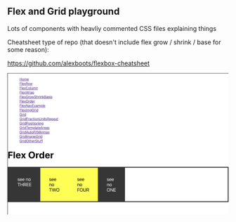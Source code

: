 ## Flex and Grid playground 

Lots of components with heavliy commented CSS files explaining things

Cheatsheet type of repo (that doesn't include flex grow / shrink / base for some reason):

https://github.com/alexboots/flexbox-cheatsheet


![](https://github.com/alexboots/flexbox-notes/blob/master/src/screenshot.png)
